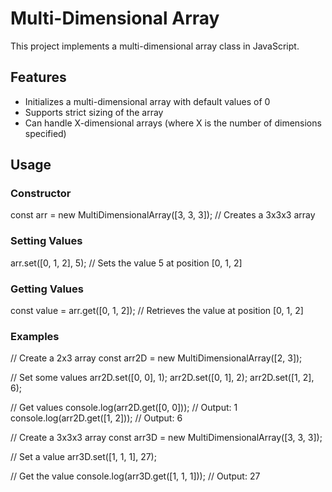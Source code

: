 # Multi-Dimensional Array

This project implements a multi-dimensional array class in JavaScript.

## Features

- Initializes a multi-dimensional array with default values of 0
- Supports strict sizing of the array
- Can handle X-dimensional arrays (where X is the number of dimensions specified)

## Usage

### Constructor

const arr = new MultiDimensionalArray([3, 3, 3]); // Creates a 3x3x3 array

### Setting Values

arr.set([0, 1, 2], 5); // Sets the value 5 at position [0, 1, 2]

### Getting Values

const value = arr.get([0, 1, 2]); // Retrieves the value at position [0, 1, 2]

### Examples

// Create a 2x3 array
const arr2D = new MultiDimensionalArray([2, 3]);

// Set some values
arr2D.set([0, 0], 1);
arr2D.set([0, 1], 2);
arr2D.set([1, 2], 6);

// Get values
console.log(arr2D.get([0, 0])); // Output: 1
console.log(arr2D.get([1, 2])); // Output: 6

// Create a 3x3x3 array
const arr3D = new MultiDimensionalArray([3, 3, 3]);

// Set a value
arr3D.set([1, 1, 1], 27);

// Get the value
console.log(arr3D.get([1, 1, 1])); // Output: 27
